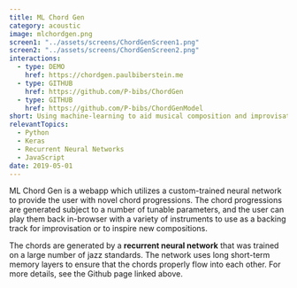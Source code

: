 ```yaml
---
title: ML Chord Gen
category: acoustic
image: mlchordgen.png
screen1: "../assets/screens/ChordGenScreen1.png"
screen2: "../assets/screens/ChordGenScreen2.png"
interactions:
  - type: DEMO
    href: https://chordgen.paulbiberstein.me
  - type: GITHUB
    href: https://github.com/P-bibs/ChordGen
  - type: GITHUB
    href: https://github.com/P-bibs/ChordGenModel
short: Using machine-learning to aid musical composition and improvisation
relevantTopics:
  - Python
  - Keras
  - Recurrent Neural Networks
  - JavaScript
date: 2019-05-01
---
```

ML Chord Gen is a webapp which utilizes a custom-trained neural network to provide the user with novel chord progressions. The chord progressions are generated subject to a number of tunable parameters, and the user can play them back in-browser with a variety of instruments to use as a backing track for improvisation or to inspire new compositions.

The chords are generated by a **recurrent neural network** that was trained on a large number of jazz standards. The network uses long short-term memory layers to ensure that the chords properly flow into each other. For more details, see the Github page linked above.
